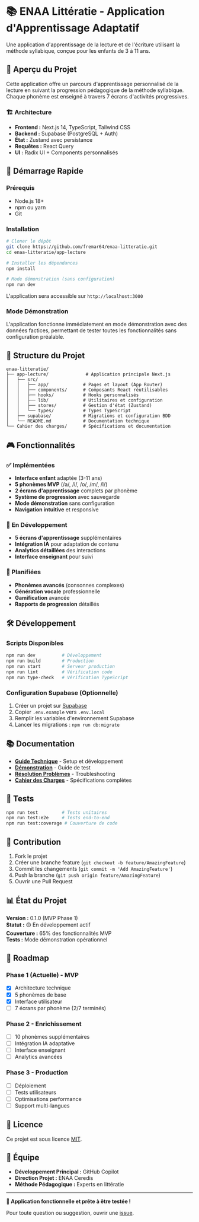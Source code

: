 # 📚 ENAA Littératie - Application d'Apprentissage Adaptatif

Une application d'apprentissage de la lecture et de l'écriture utilisant la méthode syllabique, conçue pour les enfants de 3 à 11 ans.

## 🎯 Aperçu du Projet

Cette application offre un parcours d'apprentissage personnalisé de la lecture en suivant la progression pédagogique de la méthode syllabique. Chaque phonème est enseigné à travers 7 écrans d'activités progressives.

### 🏗️ Architecture

- **Frontend :** Next.js 14, TypeScript, Tailwind CSS
- **Backend :** Supabase (PostgreSQL + Auth)
- **État :** Zustand avec persistance
- **Requêtes :** React Query
- **UI :** Radix UI + Components personnalisés

## 🚀 Démarrage Rapide

### Prérequis
- Node.js 18+
- npm ou yarn
- Git

### Installation

```bash
# Cloner le dépôt
git clone https://github.com/fremar64/enaa-litteratie.git
cd enaa-litteratie/app-lecture

# Installer les dépendances
npm install

# Mode démonstration (sans configuration)
npm run dev
```

L'application sera accessible sur `http://localhost:3000`

### Mode Démonstration

L'application fonctionne immédiatement en mode démonstration avec des données factices, permettant de tester toutes les fonctionnalités sans configuration préalable.

## 📁 Structure du Projet

```
enaa-litteratie/
├── app-lecture/              # Application principale Next.js
│   ├── src/
│   │   ├── app/             # Pages et layout (App Router)
│   │   ├── components/      # Composants React réutilisables
│   │   ├── hooks/           # Hooks personnalisés
│   │   ├── lib/             # Utilitaires et configuration
│   │   ├── stores/          # Gestion d'état (Zustand)
│   │   └── types/           # Types TypeScript
│   ├── supabase/            # Migrations et configuration BDD
│   └── README.md            # Documentation technique
└── Cahier des charges/      # Spécifications et documentation
```

## 🎮 Fonctionnalités

### ✅ Implémentées
- **Interface enfant** adaptée (3-11 ans)
- **5 phonèmes MVP** (/a/, /i/, /o/, /m/, /l/)
- **2 écrans d'apprentissage** complets par phonème
- **Système de progression** avec sauvegarde
- **Mode démonstration** sans configuration
- **Navigation intuitive** et responsive

### 🚧 En Développement
- **5 écrans d'apprentissage** supplémentaires
- **Intégration IA** pour adaptation de contenu
- **Analytics détaillées** des interactions
- **Interface enseignant** pour suivi

### 🔮 Planifiées
- **Phonèmes avancés** (consonnes complexes)
- **Génération vocale** professionnelle
- **Gamification** avancée
- **Rapports de progression** détaillés

## 🛠️ Développement

### Scripts Disponibles

```bash
npm run dev          # Développement
npm run build        # Production
npm run start        # Serveur production
npm run lint         # Vérification code
npm run type-check   # Vérification TypeScript
```

### Configuration Supabase (Optionnelle)

1. Créer un projet sur [Supabase](https://supabase.com)
2. Copier `.env.example` vers `.env.local`
3. Remplir les variables d'environnement Supabase
4. Lancer les migrations : `npm run db:migrate`

## 📚 Documentation

- **[Guide Technique](app-lecture/README.md)** - Setup et développement
- **[Démonstration](app-lecture/DEMO.md)** - Guide de test
- **[Résolution Problèmes](app-lecture/RESOLUTION-PROBLEMES.md)** - Troubleshooting
- **[Cahier des Charges](Cahier%20des%20charges/)** - Spécifications complètes

## 🧪 Tests

```bash
npm run test         # Tests unitaires
npm run test:e2e     # Tests end-to-end
npm run test:coverage # Couverture de code
```

## 🤝 Contribution

1. Fork le projet
2. Créer une branche feature (`git checkout -b feature/AmazingFeature`)
3. Commit les changements (`git commit -m 'Add AmazingFeature'`)
4. Push la branche (`git push origin feature/AmazingFeature`)
5. Ouvrir une Pull Request

## 📊 État du Projet

**Version :** 0.1.0 (MVP Phase 1)  
**Statut :** 🟡 En développement actif  
**Couverture :** 65% des fonctionnalités MVP  
**Tests :** Mode démonstration opérationnel  

## 🎯 Roadmap

### Phase 1 (Actuelle) - MVP
- [x] Architecture technique
- [x] 5 phonèmes de base
- [x] Interface utilisateur
- [ ] 7 écrans par phonème (2/7 terminés)

### Phase 2 - Enrichissement
- [ ] 10 phonèmes supplémentaires
- [ ] Intégration IA adaptative
- [ ] Interface enseignant
- [ ] Analytics avancées

### Phase 3 - Production
- [ ] Déploiement
- [ ] Tests utilisateurs
- [ ] Optimisations performance
- [ ] Support multi-langues

## 📝 Licence

Ce projet est sous licence [MIT](LICENSE).

## 👥 Équipe

- **Développement Principal :** GitHub Copilot
- **Direction Projet :** ENAA Ceredis
- **Méthode Pédagogique :** Experts en littératie

---

**🎉 Application fonctionnelle et prête à être testée !**

Pour toute question ou suggestion, ouvrir une [issue](https://github.com/fremar64/enaa-litteratie/issues).
